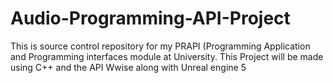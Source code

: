 # Audio-Programming-API-Project
This is source control repository for my PRAPI (Programming Application and Programming interfaces module at University. This Project will be made using C++ and the API Wwise along with Unreal engine 5
